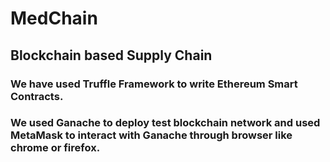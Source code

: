 # MedChain
## Blockchain based Supply Chain
### We have used Truffle Framework to write Ethereum Smart Contracts.
### We used Ganache to deploy test blockchain network and used MetaMask to interact with Ganache through browser like chrome or firefox.

